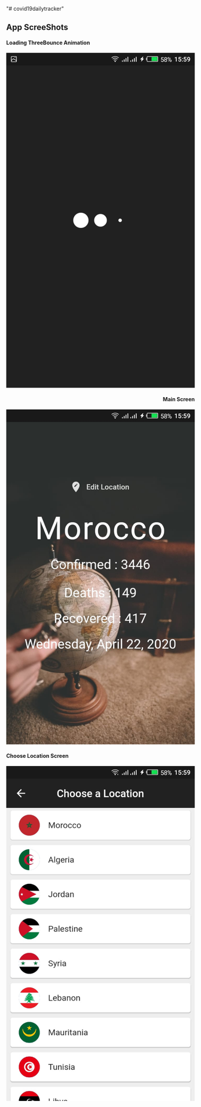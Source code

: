 "# covid19dailytracker" 

## App ScreeShots

<div>
<div  align="left" >
<h4> Loading ThreeBounce Animation </h4>
<img alt="Screenshot app" src="https://raw.githubusercontent.com/aminepa8/covid19dailytracker/master/screenLoading.jpeg">
</div>
<div align="right" >
<h4> Main Screen </h4>
<img  alt="Screenshot app" src="https://raw.githubusercontent.com/aminepa8/covid19dailytracker/master/screen2.jpeg">
</div>
</div>
<div> 
<div align="left">
<h4> Choose Location Screen </h4>
<img   alt="Screenshot app" src="https://raw.githubusercontent.com/aminepa8/covid19dailytracker/master/screen3.jpeg">
</div>
</div>
